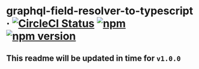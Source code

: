 # graphql-field-resolver-to-typescript &middot; [![CircleCI Status](https://img.shields.io/circleci/project/github/stipsan/graphql-field-resolver-to-typescript.svg?style=flat-square&label=circleci)](https://circleci.com/gh/stipsan/graphql-field-resolver-to-typescript)  [![npm](https://img.shields.io/npm/dm/graphql-field-resolver-to-typescript.svg?style=flat-square)](https://npm-stat.com/charts.html?package=graphql-field-resolver-to-typescript) [![npm version](https://img.shields.io/npm/v/graphql-field-resolver-to-typescript.svg?style=flat-square)](https://www.npmjs.com/package/graphql-field-resolver-to-typescript)

## This readme will be updated in time for `v1.0.0`